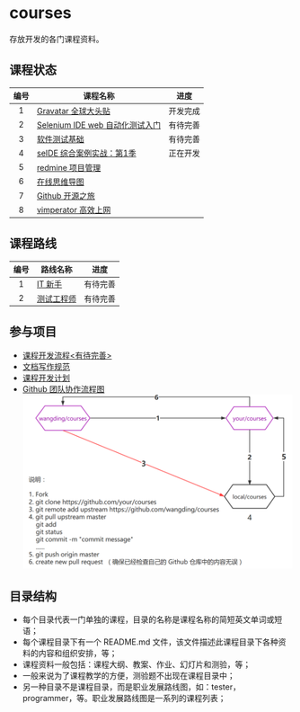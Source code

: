 # courses

存放开发的各门课程资料。

## 课程状态


| 编号       | 课程名称  | 进度  |  
| :---: | -----  | :-----:|  
|  1    | [Gravatar 全球大头贴](./gravatar)  | 开发完成 |  
|  2    | [Selenium IDE web 自动化测试入门](./seleniumIDE) | 有待完善 |
|  3    | [软件测试基础](./testing)  | 有待完善  |
|  4    | [seIDE 综合案例实战：第1季](./seIDEPracticeCase)  | 正在开发  |
|  5    | [redmine 项目管理](./redmine)  |  |
|  6    | [在线思维导图](./mindmap) |   |
|  7    | [Github 开源之旅](./github) |  |
|  8    | [vimperator 高效上网](./vimperator) |  |


## 课程路线
| 编号       | 路线名称  | 进度  |  
| :---: | -----  | :-----:|  
|  1    | [IT 新手](./newer)  | 有待完善  |  
|  2    | [测试工程师](./tester) | 有待完善 |


## 参与项目  

- [课程开发流程<有待完善>](README.md)
- [文档写作规范](https://github.com/wangding/wiki-editors-guidelines)
- [课程开发计划](plan.md)
- [Github 团队协作流程图](http://www.processon.com/view/584a4160e4b005d48b73cf55)  
![Fork 工作流程](images/forkProcess.png)

## 目录结构

- 每个目录代表一门单独的课程，目录的名称是课程名称的简短英文单词或短语；   
- 每个课程目录下有一个 README.md 文件，该文件描述此课程目录下各种资料的内容和组织安排，等；  
- 课程资料一般包括：课程大纲、教案、作业、幻灯片和测验，等；  
- 一般来说为了课程教学的方便，测验题不出现在课程目录中；  
- 另一种目录不是课程目录，而是职业发展路线图，如：tester，programmer，等。职业发展路线图是一系列的课程列表；  
